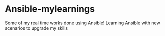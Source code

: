 # Ansible-mylearnings
Some of my real time works done using Ansible!
Learning Ansible with new scenarios to upgrade my skills
